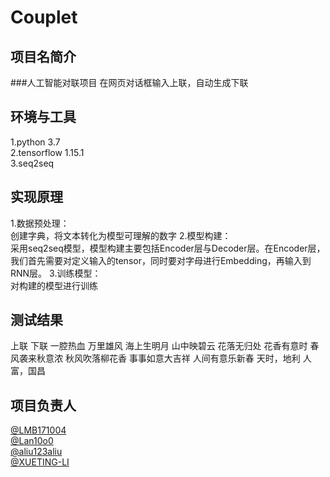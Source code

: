 # Couplet
## 项目名简介
###人工智能对联项目
在网页对话框输入上联，自动生成下联 <br>
## 环境与工具
1.python 3.7 <br>
2.tensorflow 1.15.1 <br>
3.seq2seq <br>
## 实现原理
1.数据预处理：<br>
创建字典，将文本转化为模型可理解的数字
2.模型构建：<br>
采用seq2seq模型，模型构建主要包括Encoder层与Decoder层。在Encoder层，我们首先需要对定义输入的tensor，同时要对字母进行Embedding，再输入到RNN层。
3.训练模型：<br>
对构建的模型进行训练
## 测试结果
   上联             下联
一腔热血             万里雄风
海上生明月           山中映碧云
花落无归处           花香有意时
春风袭来秋意浓       秋风吹落柳花香
事事如意大吉祥       人间有意乐新春
天时，地利           人富，国昌
## 项目负责人
[@LMB171004](https://github.com/LMB171004)  <br>
[@Lan10o0](https://github.com/Lan10o0)  <br>
[@aliu123aliu](https://github.com/aliu123aliu)  <br>
[@XUETING-LI](https://github.com/XUETING-LI)  <br>
